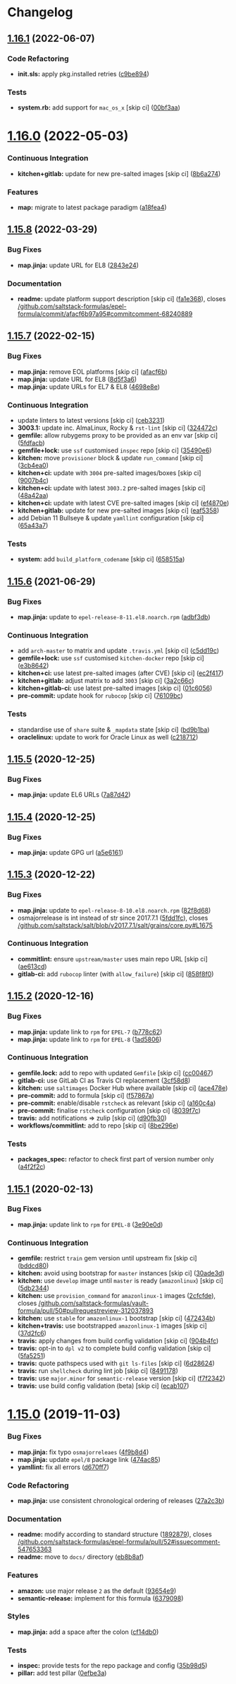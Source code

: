 # Changelog

## [1.16.1](https://github.com/saltstack-formulas/epel-formula/compare/v1.16.0...v1.16.1) (2022-06-07)


### Code Refactoring

* **init.sls:** apply pkg.installed retries ([c9be894](https://github.com/saltstack-formulas/epel-formula/commit/c9be894c8dff96e9ad6644001245102e5b6e7b38))


### Tests

* **system.rb:** add support for `mac_os_x` [skip ci] ([00bf3aa](https://github.com/saltstack-formulas/epel-formula/commit/00bf3aaf09d84d78b04e12955650737855abbffa))

# [1.16.0](https://github.com/saltstack-formulas/epel-formula/compare/v1.15.8...v1.16.0) (2022-05-03)


### Continuous Integration

* **kitchen+gitlab:** update for new pre-salted images [skip ci] ([8b6a274](https://github.com/saltstack-formulas/epel-formula/commit/8b6a27467c5d62b550c9f10c800057bde3a07eae))


### Features

* **map:** migrate to latest package paradigm ([a18fea4](https://github.com/saltstack-formulas/epel-formula/commit/a18fea4c3eff6a42d92a46366a99c4bcf83a09fb))

## [1.15.8](https://github.com/saltstack-formulas/epel-formula/compare/v1.15.7...v1.15.8) (2022-03-29)


### Bug Fixes

* **map.jinja:** update URL for EL8 ([2843e24](https://github.com/saltstack-formulas/epel-formula/commit/2843e24141c15a216bcd8f4c982fbd2fe54ea846))


### Documentation

* **readme:** update platform support description [skip ci] ([fa1e368](https://github.com/saltstack-formulas/epel-formula/commit/fa1e368562846acdeb0d9f01500c27ec9d958b0e)), closes [/github.com/saltstack-formulas/epel-formula/commit/afacf6b97a95#commitcomment-68240889](https://github.com//github.com/saltstack-formulas/epel-formula/commit/afacf6b97a95/issues/commitcomment-68240889)

## [1.15.7](https://github.com/saltstack-formulas/epel-formula/compare/v1.15.6...v1.15.7) (2022-02-15)


### Bug Fixes

* **map.jinja:** remove EOL platforms [skip ci] ([afacf6b](https://github.com/saltstack-formulas/epel-formula/commit/afacf6b97a95be979fc16bd61ad6922350db6136))
* **map.jinja:** update URL for EL8 ([8d5f3a6](https://github.com/saltstack-formulas/epel-formula/commit/8d5f3a6592cc4934c22a7f71b19cf033c5fdfa18))
* **map.jinja:** update URLs for EL7 & EL8 ([4698e8e](https://github.com/saltstack-formulas/epel-formula/commit/4698e8e539184e7f6dba642d3ea2ab41ad157319))


### Continuous Integration

* update linters to latest versions [skip ci] ([ceb3231](https://github.com/saltstack-formulas/epel-formula/commit/ceb323131f330a8314a4a196b520cccffbea9e5c))
* **3003.1:** update inc. AlmaLinux, Rocky & `rst-lint` [skip ci] ([324472c](https://github.com/saltstack-formulas/epel-formula/commit/324472cde485b0678ba7cc18526fcd5de7dd66ec))
* **gemfile:** allow rubygems proxy to be provided as an env var [skip ci] ([5fdfacb](https://github.com/saltstack-formulas/epel-formula/commit/5fdfacba3435ace0b085db2267b8e54a9e442f77))
* **gemfile+lock:** use `ssf` customised `inspec` repo [skip ci] ([35490e6](https://github.com/saltstack-formulas/epel-formula/commit/35490e69d3ad7c00b8d0e81aafadc5d2732b0901))
* **kitchen:** move `provisioner` block & update `run_command` [skip ci] ([3cb4ea0](https://github.com/saltstack-formulas/epel-formula/commit/3cb4ea0778b5323e6ecf83a059bca5733ea88d8a))
* **kitchen+ci:** update with `3004` pre-salted images/boxes [skip ci] ([9007b4c](https://github.com/saltstack-formulas/epel-formula/commit/9007b4cf99bbcfa2b23538a61dd1f9a4a9d4e23c))
* **kitchen+ci:** update with latest `3003.2` pre-salted images [skip ci] ([48a42aa](https://github.com/saltstack-formulas/epel-formula/commit/48a42aa69feba3e6145bcbf918ce601c8b56015f))
* **kitchen+ci:** update with latest CVE pre-salted images [skip ci] ([ef4870e](https://github.com/saltstack-formulas/epel-formula/commit/ef4870ea9ba9c619390ac4ffc293fd4c27661501))
* **kitchen+gitlab:** update for new pre-salted images [skip ci] ([eaf5358](https://github.com/saltstack-formulas/epel-formula/commit/eaf5358b79b9944d78bef240d0d66e1bf8b06991))
* add Debian 11 Bullseye & update `yamllint` configuration [skip ci] ([65a43a7](https://github.com/saltstack-formulas/epel-formula/commit/65a43a7923e0f9b6300355c2e841082b744e62b9))


### Tests

* **system:** add `build_platform_codename` [skip ci] ([658515a](https://github.com/saltstack-formulas/epel-formula/commit/658515a486d1ed47e00b4ef72612e2e5cee12967))

## [1.15.6](https://github.com/saltstack-formulas/epel-formula/compare/v1.15.5...v1.15.6) (2021-06-29)


### Bug Fixes

* **map.jinja:** update to `epel-release-8-11.el8.noarch.rpm` ([adbf3db](https://github.com/saltstack-formulas/epel-formula/commit/adbf3dbff9d1e589f741f854d1e55a3a7ad14502))


### Continuous Integration

* add `arch-master` to matrix and update `.travis.yml` [skip ci] ([c5dd19c](https://github.com/saltstack-formulas/epel-formula/commit/c5dd19c89b801533ff4cb7307086e955ce5bbc79))
* **gemfile+lock:** use `ssf` customised `kitchen-docker` repo [skip ci] ([e3b8642](https://github.com/saltstack-formulas/epel-formula/commit/e3b864223269c57b7d2230c9a0bc8b974339d018))
* **kitchen+ci:** use latest pre-salted images (after CVE) [skip ci] ([ec2f417](https://github.com/saltstack-formulas/epel-formula/commit/ec2f417e0e3b125fe699005b132fb8df5e9f3364))
* **kitchen+gitlab:** adjust matrix to add `3003` [skip ci] ([3a2c66c](https://github.com/saltstack-formulas/epel-formula/commit/3a2c66ccd3a23b04cc7e532f0a5b908607f7b2a9))
* **kitchen+gitlab-ci:** use latest pre-salted images [skip ci] ([01c6056](https://github.com/saltstack-formulas/epel-formula/commit/01c6056777bf47b6f67a826af21b2d26108dd9c7))
* **pre-commit:** update hook for `rubocop` [skip ci] ([76109bc](https://github.com/saltstack-formulas/epel-formula/commit/76109bcd9204c6f1bdd77a299fc225990ad0de5b))


### Tests

* standardise use of `share` suite & `_mapdata` state [skip ci] ([bd9b1ba](https://github.com/saltstack-formulas/epel-formula/commit/bd9b1ba59b1d756e5b3098f9ef9692ec7cca1c52))
* **oraclelinux:** update to work for Oracle Linux as well ([c218712](https://github.com/saltstack-formulas/epel-formula/commit/c21871249ee7facc38865ffe31aed548c4cfec0a))

## [1.15.5](https://github.com/saltstack-formulas/epel-formula/compare/v1.15.4...v1.15.5) (2020-12-25)


### Bug Fixes

* **map.jinja:** update EL6 URLs ([7a87d42](https://github.com/saltstack-formulas/epel-formula/commit/7a87d427ea2b1f746f9028d0fa670138780559e0))

## [1.15.4](https://github.com/saltstack-formulas/epel-formula/compare/v1.15.3...v1.15.4) (2020-12-25)


### Bug Fixes

* **map.jinja:** update GPG url ([a5e6161](https://github.com/saltstack-formulas/epel-formula/commit/a5e61611c03832b2dc0a25af7f31d5d4c55f2896))

## [1.15.3](https://github.com/saltstack-formulas/epel-formula/compare/v1.15.2...v1.15.3) (2020-12-22)


### Bug Fixes

* **map.jinja:** update to `epel-release-8-10.el8.noarch.rpm` ([82f8d68](https://github.com/saltstack-formulas/epel-formula/commit/82f8d683199cd6e79fe30ccbd73ec77f3cca4ef8))
* osmajorrelease is int instead of str since 2017.7.1 ([5fdd1fc](https://github.com/saltstack-formulas/epel-formula/commit/5fdd1fc054af4f156fae7c20ba191e051938eef8)), closes [/github.com/saltstack/salt/blob/v2017.7.1/salt/grains/core.py#L1675](https://github.com//github.com/saltstack/salt/blob/v2017.7.1/salt/grains/core.py/issues/L1675)


### Continuous Integration

* **commitlint:** ensure `upstream/master` uses main repo URL [skip ci] ([ae613cd](https://github.com/saltstack-formulas/epel-formula/commit/ae613cddddc248b1de97d5e9d0125d22435432d4))
* **gitlab-ci:** add `rubocop` linter (with `allow_failure`) [skip ci] ([858f8f0](https://github.com/saltstack-formulas/epel-formula/commit/858f8f08c5a63459bac7c329b6cf1e86ac2aa428))

## [1.15.2](https://github.com/saltstack-formulas/epel-formula/compare/v1.15.1...v1.15.2) (2020-12-16)


### Bug Fixes

* **map.jinja:** update link to `rpm` for `EPEL-7` ([b778c62](https://github.com/saltstack-formulas/epel-formula/commit/b778c629170be41abcc110779b34c2ddd319b920))
* **map.jinja:** update link to `rpm` for `EPEL-8` ([1ad5806](https://github.com/saltstack-formulas/epel-formula/commit/1ad5806ecd2764ac0b8212afd7a0af78b3c799a4))


### Continuous Integration

* **gemfile.lock:** add to repo with updated `Gemfile` [skip ci] ([cc00467](https://github.com/saltstack-formulas/epel-formula/commit/cc0046735698e6763be5298fcf4ee3713d6f7281))
* **gitlab-ci:** use GitLab CI as Travis CI replacement ([3cf58d8](https://github.com/saltstack-formulas/epel-formula/commit/3cf58d8b277deec223fe0c3665221e53accc53c0))
* **kitchen:** use `saltimages` Docker Hub where available [skip ci] ([ace478e](https://github.com/saltstack-formulas/epel-formula/commit/ace478e4b8413a423390ee38af5fe815b1fdef9b))
* **pre-commit:** add to formula [skip ci] ([f57867a](https://github.com/saltstack-formulas/epel-formula/commit/f57867a99ba6949517abd1916c32ea7b37512adb))
* **pre-commit:** enable/disable `rstcheck` as relevant [skip ci] ([a160c4a](https://github.com/saltstack-formulas/epel-formula/commit/a160c4a16c868b591f22ea267dfef3ce42e0b8c9))
* **pre-commit:** finalise `rstcheck` configuration [skip ci] ([8039f7c](https://github.com/saltstack-formulas/epel-formula/commit/8039f7cbbbef5e428a4c15a58f3ed8ce176e35a1))
* **travis:** add notifications => zulip [skip ci] ([d90fb30](https://github.com/saltstack-formulas/epel-formula/commit/d90fb30a0af6bcd447527a55ce7ded21323f05af))
* **workflows/commitlint:** add to repo [skip ci] ([8be296e](https://github.com/saltstack-formulas/epel-formula/commit/8be296eff1df2247ae6d7f4bd6d04e697d416cbe))


### Tests

* **packages_spec:** refactor to check first part of version number only ([a4f2f2c](https://github.com/saltstack-formulas/epel-formula/commit/a4f2f2c532ba316d6cce2516760c710c5cb045ec))

## [1.15.1](https://github.com/saltstack-formulas/epel-formula/compare/v1.15.0...v1.15.1) (2020-02-13)


### Bug Fixes

* **map.jinja:** update link to `rpm` for `EPEL-8` ([3e90e0d](https://github.com/saltstack-formulas/epel-formula/commit/3e90e0de36217ab6d15bc03dc907524ab49d7727))


### Continuous Integration

* **gemfile:** restrict `train` gem version until upstream fix [skip ci] ([bddcd80](https://github.com/saltstack-formulas/epel-formula/commit/bddcd80a2b2c59846f26cc11cd855199837ec8bd))
* **kitchen:** avoid using bootstrap for `master` instances [skip ci] ([30ade3d](https://github.com/saltstack-formulas/epel-formula/commit/30ade3d539d2b92c1ac0521952824c0221c9602d))
* **kitchen:** use `develop` image until `master` is ready (`amazonlinux`) [skip ci] ([5db2344](https://github.com/saltstack-formulas/epel-formula/commit/5db23441832b058f2b4c6b4f2ddc757ab4647f50))
* **kitchen:** use `provision_command` for `amazonlinux-1` images ([2cfcfde](https://github.com/saltstack-formulas/epel-formula/commit/2cfcfde545303a455a662854b506d2cb36588a9d)), closes [/github.com/saltstack-formulas/vault-formula/pull/50#pullrequestreview-312037893](https://github.com//github.com/saltstack-formulas/vault-formula/pull/50/issues/pullrequestreview-312037893)
* **kitchen:** use `stable` for `amazonlinux-1` bootstrap [skip ci] ([472434b](https://github.com/saltstack-formulas/epel-formula/commit/472434b14e6861f6a17f297b8c7fd501dd4cae4a))
* **kitchen+travis:** use bootstrapped `amazonlinux-1` images [skip ci] ([37d2fc6](https://github.com/saltstack-formulas/epel-formula/commit/37d2fc6ff4089ab173766aeac87964987e38c11e))
* **travis:** apply changes from build config validation [skip ci] ([904b4fc](https://github.com/saltstack-formulas/epel-formula/commit/904b4fc236b4a93b8d5a6feeb682a99b958f30cb))
* **travis:** opt-in to `dpl v2` to complete build config validation [skip ci] ([5fa5251](https://github.com/saltstack-formulas/epel-formula/commit/5fa5251c74eb9dccd1fcd0e1ca5038e34f075a4d))
* **travis:** quote pathspecs used with `git ls-files` [skip ci] ([6d28624](https://github.com/saltstack-formulas/epel-formula/commit/6d286241e01658611dd247dce656157f49afddeb))
* **travis:** run `shellcheck` during lint job [skip ci] ([8491178](https://github.com/saltstack-formulas/epel-formula/commit/8491178dcd9bab4f5419fcc5ade0a9f38f1a4281))
* **travis:** use `major.minor` for `semantic-release` version [skip ci] ([f7f2342](https://github.com/saltstack-formulas/epel-formula/commit/f7f2342a397e699b65053a35dba0b3c75ccfbce7))
* **travis:** use build config validation (beta) [skip ci] ([ecab107](https://github.com/saltstack-formulas/epel-formula/commit/ecab107ae92470a8e6d53b1dc18d76d1c4f3b345))

# [1.15.0](https://github.com/saltstack-formulas/epel-formula/compare/v1.14.1...v1.15.0) (2019-11-03)


### Bug Fixes

* **map.jinja:** fix typo `osmajorreleaes` ([4f9b8d4](https://github.com/saltstack-formulas/epel-formula/commit/4f9b8d46ee1c6f890e6f5baf824cfa42853e0d91))
* **map.jinja:** update `epel/8` package link ([474ac85](https://github.com/saltstack-formulas/epel-formula/commit/474ac8588d87f782174a179fa4ae4aad6bb3e401))
* **yamllint:** fix all errors ([d670ff7](https://github.com/saltstack-formulas/epel-formula/commit/d670ff7a9327637a6baac8a9bf0aaa6ded564494))


### Code Refactoring

* **map.jinja:** use consistent chronological ordering of releases ([27a2c3b](https://github.com/saltstack-formulas/epel-formula/commit/27a2c3b2703b5e4d604e51ec99b3885647835b14))


### Documentation

* **readme:** modify according to standard structure ([1892879](https://github.com/saltstack-formulas/epel-formula/commit/1892879754723444ac73948653d39129da9b08fd)), closes [/github.com/saltstack-formulas/epel-formula/pull/52#issuecomment-547653363](https://github.com//github.com/saltstack-formulas/epel-formula/pull/52/issues/issuecomment-547653363)
* **readme:** move to `docs/` directory ([eb8b8af](https://github.com/saltstack-formulas/epel-formula/commit/eb8b8afafd2810d1a3a6e83ed3d24cb36fc67647))


### Features

* **amazon:** use major release `2` as the default ([93654e9](https://github.com/saltstack-formulas/epel-formula/commit/93654e91059878210968b56d82a94a0d76912d39))
* **semantic-release:** implement for this formula ([6379098](https://github.com/saltstack-formulas/epel-formula/commit/63790984afed54d9e0b8f6535e89ddb5f048b487))


### Styles

* **map.jinja:** add a space after the colon ([cf14db0](https://github.com/saltstack-formulas/epel-formula/commit/cf14db0a6ebc0de31a8c71815814fb819babb3b7))


### Tests

* **inspec:** provide tests for the repo package and config ([35b98d5](https://github.com/saltstack-formulas/epel-formula/commit/35b98d55c8ea4b786a889e33bc0418d2f2d87dbe))
* **pillar:** add test pillar ([0efbe3a](https://github.com/saltstack-formulas/epel-formula/commit/0efbe3a743ba8890f5841ec4295fee9538400674))
